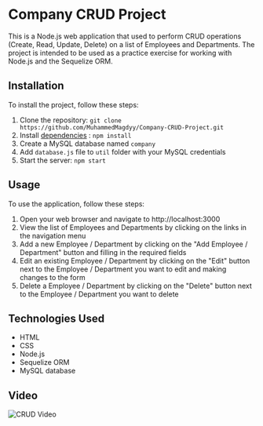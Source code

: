 # Company CRUD Project

This is a Node.js web application that used to perform CRUD operations (Create, Read, Update, Delete) on a list of Employees and Departments. The project is intended to be used as a practice exercise for working with Node.js and the Sequelize ORM.

## Installation
To install the project, follow these steps:

1. Clone the repository: `git clone https://github.com/MuhammedMagdyy/Company-CRUD-Project.git`
2. Install [dependencies](dependencies) : `npm install`
3. Create a MySQL database named `company`
4. Add `database.js` file to `util` folder with your MySQL credentials
5. Start the server: `npm start`

## Usage
To use the application, follow these steps:

1. Open your web browser and navigate to http://localhost:3000
2. View the list of Employees and Departments by clicking on the links in the navigation menu
3. Add a new Employee / Department by clicking on the "Add Employee / Department" button and filling in the required fields
4. Edit an existing Employee / Department by clicking on the "Edit" button next to the Employee / Department you want to edit and making changes to the form
5. Delete a Employee / Department by clicking on the "Delete" button next to the Employee / Department you want to delete

## Technologies Used

- HTML
- CSS
- Node.js
- Sequelize ORM
- MySQL database

## Video
![CRUD Video](https://user-images.githubusercontent.com/60513866/229349696-81de45ad-5fb2-4fd4-966a-2107108955d3.gif)
